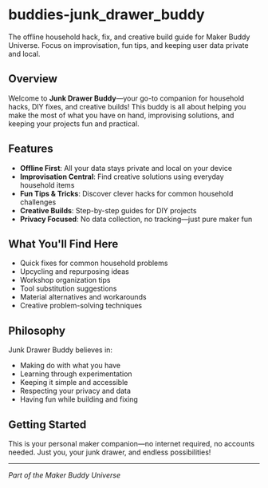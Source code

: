 # buddies-junk_drawer_buddy

The offline household hack, fix, and creative build guide for Maker Buddy Universe. Focus on improvisation, fun tips, and keeping user data private and local.

## Overview

Welcome to **Junk Drawer Buddy**—your go-to companion for household hacks, DIY fixes, and creative builds! This buddy is all about helping you make the most of what you have on hand, improvising solutions, and keeping your projects fun and practical.

## Features

- **Offline First**: All your data stays private and local on your device
- **Improvisation Central**: Find creative solutions using everyday household items
- **Fun Tips & Tricks**: Discover clever hacks for common household challenges
- **Creative Builds**: Step-by-step guides for DIY projects
- **Privacy Focused**: No data collection, no tracking—just pure maker fun

## What You'll Find Here

- Quick fixes for common household problems
- Upcycling and repurposing ideas
- Workshop organization tips
- Tool substitution suggestions
- Material alternatives and workarounds
- Creative problem-solving techniques

## Philosophy

Junk Drawer Buddy believes in:
- Making do with what you have
- Learning through experimentation
- Keeping it simple and accessible
- Respecting your privacy and data
- Having fun while building and fixing

## Getting Started

This is your personal maker companion—no internet required, no accounts needed. Just you, your junk drawer, and endless possibilities!

---

*Part of the Maker Buddy Universe*
